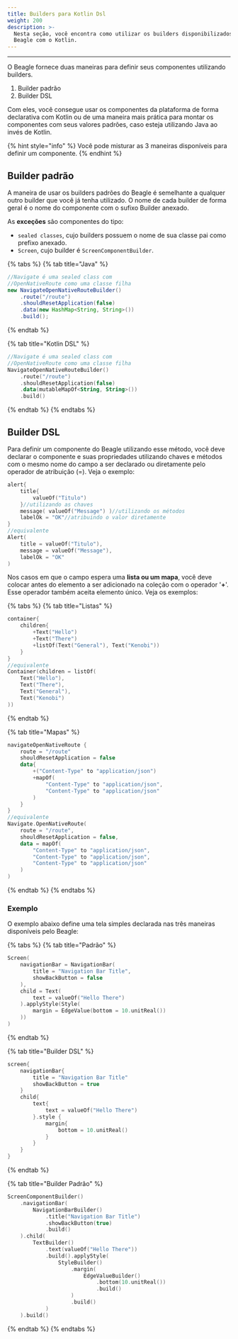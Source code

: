 ```yaml
---
title: Builders para Kotlin Dsl
weight: 200
description: >-
  Nesta seção, você encontra como utilizar os builders disponibilizados pelo
  Beagle com o Kotlin.
---
```


---

O Beagle fornece duas maneiras para definir seus componentes utilizando builders. 

1. Builder padrão
2. Builder DSL

Com eles, você consegue usar os componentes da plataforma de forma declarativa com Kotlin ou de uma maneira mais prática para montar os componentes com seus valores padrões, caso esteja utilizando Java ao invés de Kotlin.

{% hint style="info" %}
Você pode misturar as 3 maneiras disponíveis para definir um componente.
{% endhint %}

## Builder padrão

A maneira de usar os builders padrões do Beagle é semelhante a qualquer outro builder que você já tenha utilizado. O nome de cada builder de forma geral é o nome do componente com o sufixo Builder anexado. 

As **exceções** são componentes do tipo:

* `sealed classes`, cujo builders possuem o nome de sua classe pai como prefixo anexado.
* `Screen`, cujo builder é `ScreenComponentBuilder`. 

{% tabs %}
{% tab title="Java" %}
```java
//Navigate é uma sealed class com 
//OpenNativeRoute como uma classe filha
new NavigateOpenNativeRouteBuilder()
    .route("/route")
    .shouldResetApplication(false)
    .data(new HashMap<String, String>())
    .build();
```
{% endtab %}

{% tab title="Kotlin DSL" %}
```kotlin
//Navigate é uma sealed class com 
//OpenNativeRoute como uma classe filha
NavigateOpenNativeRouteBuilder()
    .route("/route")
    .shouldResetApplication(false)
    .data(mutableMapOf<String, String>())
    .build()
```
{% endtab %}
{% endtabs %}

## Builder DSL

Para definir um componente do Beagle utilizando esse método, você deve declarar o componente e suas propriedades utilizando chaves e métodos com o mesmo nome do campo a ser declarado ou diretamente pelo operador de atribuição \(=\). Veja o exemplo: 

```kotlin
alert{
    title{
        valueOf("Titulo") 
    }//utilizando as chaves
    message( valueOf("Message") )//utilizando os métodos
    labelOk = "OK"//atribuindo o valor diretamente
}
//equivalente
Alert(
    title = valueOf("Titulo"),
    message = valueOf("Message"),
    labelOk = "OK"
)
```

Nos casos em que o campo espera uma **lista ou um mapa**,  você deve colocar antes do elemento a ser adicionado na coleção com o operador '**+**'.  Esse operador também aceita elemento único.  Veja os exemplos:

{% tabs %}
{% tab title="Listas" %}
```kotlin
container{
    children{
        +Text("Hello")
        +Text("There")
        +listOf(Text("General"), Text("Kenobi"))
    }
}
//equivalente
Container(children = listOf(
    Text("Hello"),
    Text("There"),
    Text("General"),
    Text("Kenobi")
))
```
{% endtab %}

{% tab title="Mapas" %}
```kotlin
navigateOpenNativeRoute { 
    route = "/route"
    shouldResetApplication = false
    data{
        +("Content-Type" to "application/json")
        +mapOf(
            "Content-Type" to "application/json",
            "Content-Type" to "application/json"
        )
    }
}
//equivalente
Navigate.OpenNativeRoute(
    route = "/route",
    shouldResetApplication = false,
    data = mapOf(
        "Content-Type" to "application/json",
        "Content-Type" to "application/json",
        "Content-Type" to "application/json"
    )
)
```
{% endtab %}
{% endtabs %}

### Exemplo

O exemplo abaixo define uma tela simples declarada nas três maneiras disponíveis pelo Beagle:

{% tabs %}
{% tab title="Padrão" %}
```kotlin
Screen(
    navigationBar = NavigationBar(
        title = "Navigation Bar Title",
        showBackButton = false
    ),
    child = Text(
        text = valueOf("Hello There")
    ).applyStyle(Style(
        margin = EdgeValue(bottom = 10.unitReal())
    ))
)
```
{% endtab %}

{% tab title="Builder DSL" %}
```kotlin
screen{
    navigationBar{
        title = "Navigation Bar Title"
        showBackButton = true
    }
    child{
        text{
            text = valueOf("Hello There")
        }.style { 
            margin{
                bottom = 10.unitReal()
            }
        }
    }
}
```
{% endtab %}

{% tab title="Builder Padrão" %}
```kotlin
ScreenComponentBuilder()
    .navigationBar(
        NavigationBarBuilder()
            .title("Navigation Bar Title")
            .showBackButton(true)
            .build()
    ).child(
        TextBuilder()
            .text(valueOf("Hello There"))
            .build().applyStyle(
                StyleBuilder()
                    .margin(
                        EdgeValueBuilder()
                            .bottom(10.unitReal())
                            .build()
                    )
                    .build()
            )
    ).build()
```
{% endtab %}
{% endtabs %}
